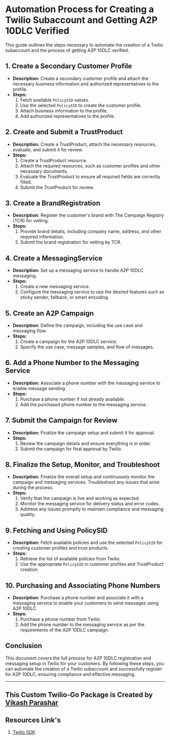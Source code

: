 # Automation Process for Creating a Twilio Subaccount and Getting A2P 10DLC Verified

This guide outlines the steps necessary to automate the creation of a Twilio subaccount and the process of getting A2P 10DLC verified.

## 1. Create a Secondary Customer Profile
- **Description:** Create a secondary customer profile and attach the necessary business information and authorized representatives to the profile.
- **Steps:**
  1. Fetch available `PolicySID` values.
  2. Use the selected `PolicySID` to create the customer profile.
  3. Attach business information to the profile.
  4. Add authorized representatives to the profile.

## 2. Create and Submit a TrustProduct
- **Description:** Create a TrustProduct, attach the necessary resources, evaluate, and submit it for review.
- **Steps:**
  1. Create a TrustProduct resource.
  2. Attach the required resources, such as customer profiles and other necessary documents.
  3. Evaluate the TrustProduct to ensure all required fields are correctly filled.
  4. Submit the TrustProduct for review.

## 3. Create a BrandRegistration
- **Description:** Register the customer's brand with The Campaign Registry (TCR) for vetting.
- **Steps:**
  1. Provide brand details, including company name, address, and other required information.
  2. Submit the brand registration for vetting by TCR.

## 4. Create a MessagingService
- **Description:** Set up a messaging service to handle A2P 10DLC messaging.
- **Steps:**
  1. Create a new messaging service.
  2. Configure the messaging service to use the desired features such as sticky sender, fallback, or smart encoding.

## 5. Create an A2P Campaign
- **Description:** Define the campaign, including the use case and messaging flow.
- **Steps:**
  1. Create a campaign for the A2P 10DLC service.
  2. Specify the use case, message samples, and flow of messages.

## 6. Add a Phone Number to the Messaging Service
- **Description:** Associate a phone number with the messaging service to enable message sending.
- **Steps:**
  1. Purchase a phone number if not already available.
  2. Add the purchased phone number to the messaging service.

## 7. Submit the Campaign for Review
- **Description:** Finalize the campaign setup and submit it for approval.
- **Steps:**
  1. Review the campaign details and ensure everything is in order.
  2. Submit the campaign for final approval by Twilio.

## 8. Finalize the Setup, Monitor, and Troubleshoot
- **Description:** Finalize the overall setup and continuously monitor the campaign and messaging services. Troubleshoot any issues that arise during the process.
- **Steps:**
  1. Verify that the campaign is live and working as expected.
  2. Monitor the messaging service for delivery status and error codes.
  3. Address any issues promptly to maintain compliance and messaging quality.

## 9. Fetching and Using PolicySID
- **Description:** Fetch available policies and use the selected `PolicySID` for creating customer profiles and trust products.
- **Steps:**
  1. Retrieve the list of available policies from Twilio.
  2. Use the appropriate `PolicySID` in customer profiles and TrustProduct creation.

## 10. Purchasing and Associating Phone Numbers
- **Description:** Purchase a phone number and associate it with a messaging service to enable your customers to send messages using A2P 10DLC.
- **Steps:**
  1. Purchase a phone number from Twilio.
  2. Add the phone number to the messaging service as per the requirements of the A2P 10DLC campaign.

## Conclusion
This document covers the full process for A2P 10DLC registration and messaging setup in Twilio for your customers. By following these steps, you can automate the creation of a Twilio subaccount and successfully register for A2P 10DLC, ensuring compliance and effective messaging.

---

## This Custom Twilio-Go Package is Created by **[Vikash Parashar](https://github.com/vikash-parashar)**
## Resources Link's
1. [Twilio SDK](https://www.twilio.com/docs/messaging/compliance/a2p-10dlc/onboarding-isv-api#21-create-a-trustproduct-resource)
